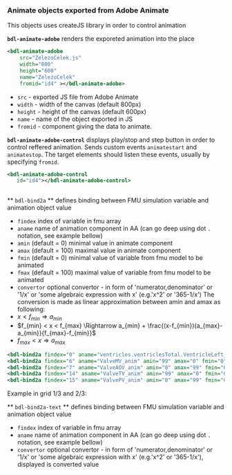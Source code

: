 ### Animate objects exported from Adobe Animate 
This objects uses createJS library in order to control animation

**`bdl-animate-adobe`** renders the exporeted animation into the place

```xml
<bdl-animate-adobe 
    src="ZelezoCelek.js" 
    width="800"
    height="600"
    name="ZelezoCelek"
    fromid="id4" ></bdl-animate-adobe> 
``` 
* `src` - exported JS file from Adobe Animate
* `width` - width of the canvas (default 800px)
* `height` - height of the canvas (default 600px)
* `name` - name of the object exported in JS 
* `fromid` - component giving the data to animate.

**`bdl-animate-adobe-control`** displays play/stop and step button in order to control reffered animation.
Sends custom events `animatestart` and `animatestop`. The target elements should listen these events, usually by specifying `fromid`.
```xml
<bdl-animate-adobe-control
   id="id4"></bdl-animate-adobe-control>
   
```
** `bdl-bind2a` ** defines binding between FMU simulation variable and animation object value
* `findex` index of variable in fmu array
* `aname` name of animation component in AA (can go deep using dot `.` notation, see example bellow)
* `amin` (default = 0) minimal value in animate component
* `amax` (default = 100) maximal value in animate component
* `fmin` (default = 0) minimal value of variable from fmu model to be animated
* `fmax` (default = 100) maximal value of variable from fmu model to be animated
* `convertor` optional convertor - in form of 'numerator,denominator' or '1/x' or 'some algebraic expression with x' (e.g.'x^2' or '365-1/x')
The conversion is made as linear approximation between amin and amax as following:
* $x<f_{min} \Rightarrow a_{min}$ 
* $f_{min} < x < f_{max} \Rightarrow a_{min} + \frac{(x-f_{min})(a_{max}-a_{min}}{f_{max}-f_{min}}$
* $f_{max} < x \Rightarrow a_{max}$

```xml
<bdl-bind2a findex="0" aname="ventricles.ventriclesTotal.VentricleLeft_anim" amin="100" amax="0" fmin="0.00007" fmax="0.00015"></bdl-bind2a>
<bdl-bind2a findex="6" aname="ValveMV_anim" amin="99" amax="0" fmin="0" fmax="1"></bdl-bind2a>
<bdl-bind2a findex="7" aname="ValveAOV_anim" amin="0" amax="99" fmin="0" fmax="1"></bdl-bind2a>
<bdl-bind2a findex="14" aname="ValveTV_anim" amin="99" amax="0" fmin="0" fmax="1"></bdl-bind2a>
<bdl-bind2a findex="15" aname="ValvePV_anim" amin="0" amax="99" fmin="0" fmax="1"></bdl-bind2a>

```

Example in grid 1/3 and 2/3:
<div class="w3-row">
  <div class="w3-third">
<bdl-animate-adobe-control id="id4"></bdl-animate-adobe-control>
  </div>
  <div class="w3-twothird">
<bdl-animate-adobe 
    src="ZelezoCelek.js" 
    width="1080"
    height="1080"
    name="ZelezoCelek"
    fromid="id4" ></bdl-animate-adobe>
  </div>
</div>
    
** `bdl-bind2a-text` ** defines binding between FMU simulation variable and animation object value
* `findex` index of variable in fmu array
* `aname` name of animation component in AA (can go deep using dot `.` notation, see example bellow)
* `convertor` optional convertor - in form of 'numerator,denominator' or '1/x' or 'some algebraic expression with x' (e.g.'x^2' or '365-1/x'), displayed is converted value


    
